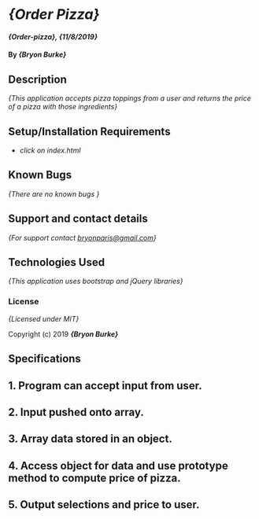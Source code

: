 # _{Order Pizza}_

#### _{Order-pizza}, {11/8/2019}_

#### By _**{Bryon Burke}**_

## Description

_{This application accepts pizza toppings from a user and returns the price of a pizza with those ingredients}_

## Setup/Installation Requirements

* _click on index.html_


## Known Bugs

_{There are no known bugs }_

## Support and contact details

_{For support contact bryonparis@gmail.com}_

## Technologies Used

_{This application uses bootstrap and jQuery libraries}_

### License

*{Licensed under MIT}*

Copyright (c) 2019 **_{Bryon Burke}_**

## Specifications

## 1. Program can accept input from user.

## 2. Input pushed onto array.

## 3. Array data stored in an object.

## 4. Access object for data and use prototype method to compute price of pizza.

## 5. Output selections and price to user.
